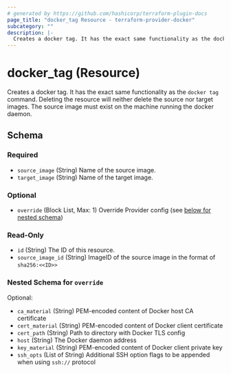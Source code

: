 ```yaml
---
# generated by https://github.com/hashicorp/terraform-plugin-docs
page_title: "docker_tag Resource - terraform-provider-docker"
subcategory: ""
description: |-
  Creates a docker tag. It has the exact same functionality as the docker tag command. Deleting the resource will neither delete the source nor target images. The source image must exist on the machine running the docker daemon.
---
```


# docker_tag (Resource)

Creates a docker tag. It has the exact same functionality as the `docker tag` command. Deleting the resource will neither delete the source nor target images. The source image must exist on the machine running the docker daemon.



<!-- schema generated by tfplugindocs -->
## Schema

### Required

- `source_image` (String) Name of the source image.
- `target_image` (String) Name of the target image.

### Optional

- `override` (Block List, Max: 1) Override Provider config (see [below for nested schema](#nestedblock--override))

### Read-Only

- `id` (String) The ID of this resource.
- `source_image_id` (String) ImageID of the source image in the format of `sha256:<<ID>>`

<a id="nestedblock--override"></a>
### Nested Schema for `override`

Optional:

- `ca_material` (String) PEM-encoded content of Docker host CA certificate
- `cert_material` (String) PEM-encoded content of Docker client certificate
- `cert_path` (String) Path to directory with Docker TLS config
- `host` (String) The Docker daemon address
- `key_material` (String) PEM-encoded content of Docker client private key
- `ssh_opts` (List of String) Additional SSH option flags to be appended when using `ssh://` protocol


